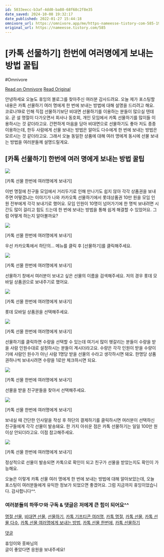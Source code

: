 ```yaml
---
id: 5033eecc-b3af-4dd0-ba88-68f68c2f8e35
date_saved: 2024-10-08 19:32:17
date_published: 2022-01-27 15:44:18
omnivore_url: https://omnivore.app/me/https-nameesse-tistory-com-585-1926bafb741
original_url: https://nameesse.tistory.com/585
---
```


# [카톡 선물하기] 한번에 여러명에게 보내는 방법 꿀팁
#Omnivore
 
[Read on Omnivore](https://omnivore.app/me/https-nameesse-tistory-com-585-1926bafb741)
[Read Original](https://nameesse.tistory.com/585)
 
안녕하세요 오늘도 휴잉의 블로그를 찾아주신 여러분 감사드려요. 오늘 제가 포스팅할 내용은 카톡 선물하기 여러 명에게 한 번에 보내는 방법에 대해 설명을 드리려고 해요. 코로나19로 인해 직접 선물하기보단 비대면 선물하기를 이용하는 분들이 많으실 텐데요. 곧 설 명절이 다가오면서 회사나 동호회, 개인 모임에서 카톡 선물하기를 많이들 이용하시는 것 같더라고요. 간편하게 마음을 담아 비대면으로 선물하기도 좋아 저도 종종 이용하는데, 한두 사람에게 선물 보내는 방법은 알아도 다수에게 한 번에 보내는 방법은 모르시는 것 같더라고요. 그래서 오늘 동일한 상품에 대해 여러 명에게 동시에 선물 보내는 방법을 여러분들께 설명드릴게요.

## **\[카톡 선물하기\] 한번에 여러 명에게 보내는 방법 꿀팁**

![](https://proxy-prod.omnivore-image-cache.app/0x0,selcegqJ8kfLecHrhXhS98LCLY--pPHnfem8T31K7AUE/https://blog.kakaocdn.net/dn/bANVM2/btrrU8DD7Od/oB8SVIeWvyri997xefZgHk/img.jpg)

\[카톡 선물 한번에 여러명에게 보내기\]

이번 명절에 친구들 모임에서 거리두기로 인해 만나기도 쉽지 않아 각각 상품권을 보내주면 어떻겠냐는 이야기가 나와 카카오톡 선물하기에서 롯데상품권 10만 원을 모임 인원 전부에게 각각 보내기로 했어요. 모임 인원이 10명이 넘어가기에 한 명씩 보내려면 시간도 많이 걸리고 힘도 드는데 한 번에 보내는 방법을 통해 쉽게 해결할 수 있었어요. 그럼 어떻게 하는지 알아볼까요?

![](https://proxy-prod.omnivore-image-cache.app/0x0,sGJ5daoHtlTB9ztqMYu9pgYDQB4T5LCLC3iH7VJ2wyB8/https://blog.kakaocdn.net/dn/ZdA6D/btrrU8czmyB/P6lM5fjpxkQPEDLB2mqDKk/img.jpg)

\[카톡 선물 한번에 여러명에게 보내기\]

우선 카카오톡에서 하단의... 메뉴를 클릭 후 \[선물하기\]를 클릭해주세요.

![](https://proxy-prod.omnivore-image-cache.app/0x0,shNiiXEvW0MPChhPURuhSCEoMoGl6gGwfEyRG0uHYiKg/https://blog.kakaocdn.net/dn/KuEdp/btrrU6Mzkod/eop1X7nZPk9aeAoD5Ja731/img.jpg)

\[카톡 선물 한번에 여러명에게 보내기\]

선물하기 창에서 여러분이 보내고 싶은 선물의 이름을 검색해주세요. 저의 경우 롯데 모바일 상품권으로 보내주기로 했어요.

![](https://proxy-prod.omnivore-image-cache.app/0x0,sh_WK7jRDXRCrYi2tVh8CGHRyG7WUHReGe0XqH-GgSQk/https://blog.kakaocdn.net/dn/nJQyW/btrrVnghvH2/GRNGoFOSiJ7DLcK0noyyfK/img.jpg)

\[카톡 선물 한번에 여러명에게 보내기\]

롯데 모바일 상품권을 선택해주세요.

![](https://proxy-prod.omnivore-image-cache.app/0x0,sROawAfPO329mYOU9rjlhR05qlhlDmrTN9SjNKdPvzGo/https://blog.kakaocdn.net/dn/uNc9u/btrrPWLr8Ms/DrgRKPoaJNkWKDOwX03DuK/img.jpg)

\[카톡 선물 한번에 여러명에게 보내기\]

선물하기를 클릭하면 수량을 선택할 수 있는데 여기서 많이 헷갈리는 분들이 수량을 받을 사람 인원수대로 설정하시는 분들이 계시더라고요. 수량은 각각 인원이 받을 수량이기에 사람인 원수가 아닌 사람 1명당 받을 선물의 수라고 생각하시면 돼요. 한명당 상품권하나씩 보내시려면 수량을 1로만 체크하시면 되요.

![](https://proxy-prod.omnivore-image-cache.app/0x0,sHL42gMQRq5t-gps5WEBgspr4eCrcDsrKL8yFsPgBGrQ/https://blog.kakaocdn.net/dn/u7an7/btrrR6fv7TN/vNXTbDlBZjYgKfHsjlT1qk/img.jpg)

\[카톡 선물 한번에 여러명에게 보내기\]

선물을 받을 친구분들을 찾아서 선택해주세요.

![](https://proxy-prod.omnivore-image-cache.app/0x0,sUnfw6ffrklLroJkyTIboKy4C2k2H4Tn-3roRU_rXVhg/https://blog.kakaocdn.net/dn/VcMxG/btrrPPF35Ob/zRk6RjmxZuW3zkNdqv4Kk1/img.jpg)

\[카톡 선물 한번에 여러명에게 보내기\]

보내실 때 간단한 인사말을 작성 후 하단의 결제하기를 클릭하시면 여러분이 선택하신 친구들에게 각각 선물이 발송돼요. 한 가지 아쉬운 점은 카톡 선물하기는 일일 100만 원 이상 안되더라고요. 이점 참고해주세요.

![](https://proxy-prod.omnivore-image-cache.app/0x0,sqG1huaDbgfcUv1KIypXOGjaZzrUo-OgR4pgj2NFIL8k/https://blog.kakaocdn.net/dn/ew2dfH/btrrR6mhezf/fZ5dSR6Ouh6SeZdCplJmK0/img.jpg)

\[카톡 선물 한번에 여러명에게 보내기\]

정상적으로 선물이 발송되면 카톡으로 확인이 되고 친구가 선물을 받았는지도 확인이 가능해요.

오늘은 이렇게 카톡 선물 여러 명에게 한 번에 보내는 방법에 대해 알아보았는데, 오늘 포스팅이 여러분들에게 유익한 정보가 되었으면 좋겠어요. 그럼 지금까지 휴잉이었습니다. 감사합니다^^.

### **여러분들의 하뚜♡와 구독 & 댓글은 저에게 큰 힘이 되어요^^**

[명절 선물](https://nameesse.tistory.com/tag/%EB%AA%85%EC%A0%88%20%EC%84%A0%EB%AC%BC), [비대면 선물](https://nameesse.tistory.com/tag/%EB%B9%84%EB%8C%80%EB%A9%B4%20%EC%84%A0%EB%AC%BC), [선물하기](https://nameesse.tistory.com/tag/%EC%84%A0%EB%AC%BC%ED%95%98%EA%B8%B0), [카톡 기프티콘 여러명](https://nameesse.tistory.com/tag/%EC%B9%B4%ED%86%A1%20%EA%B8%B0%ED%94%84%ED%8B%B0%EC%BD%98%20%EC%97%AC%EB%9F%AC%EB%AA%85), [카톡 명절](https://nameesse.tistory.com/tag/%EC%B9%B4%ED%86%A1%20%EB%AA%85%EC%A0%88), [카톡 선물](https://nameesse.tistory.com/tag/%EC%B9%B4%ED%86%A1%20%EC%84%A0%EB%AC%BC), [카톡 선물 다수](https://nameesse.tistory.com/tag/%EC%B9%B4%ED%86%A1%20%EC%84%A0%EB%AC%BC%20%EB%8B%A4%EC%88%98), [카톡 선물 여러명에게 보내는 방법](https://nameesse.tistory.com/tag/%EC%B9%B4%ED%86%A1%20%EC%84%A0%EB%AC%BC%20%EC%97%AC%EB%9F%AC%EB%AA%85%EC%97%90%EA%B2%8C%20%EB%B3%B4%EB%82%B4%EB%8A%94%20%EB%B0%A9%EB%B2%95), [카톡 선물 한번에](https://nameesse.tistory.com/tag/%EC%B9%B4%ED%86%A1%20%EC%84%A0%EB%AC%BC%20%ED%95%9C%EB%B2%88%EC%97%90), [카톡 선물하기](https://nameesse.tistory.com/tag/%EC%B9%B4%ED%86%A1%20%EC%84%A0%EB%AC%BC%ED%95%98%EA%B8%B0)

[댓글](#rp) 

휴잉이와 흣짜님의  
글이 좋았다면 응원을 보내주세요!